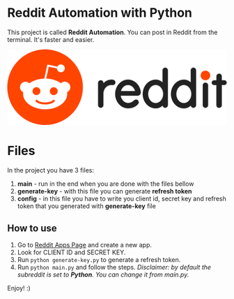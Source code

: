 # Reddit Automation with Python


This project is called **Reddit Automation**.  You can post in Reddit from the terminal. It's faster and easier.  

![Reddit Logo](./reddit-logo.png)

# Files

In the project you have 3 files:
 

 1. **main** - run in the end when you are done with the files bellow
 2. **generate-key** - with this file you can generate **refresh token**
 3. **config** - in this file you have to write you client id, secret key and refresh token that you generated with **generate-key** file

## How to use
1. Go to [Reddit Apps Page](https://www.reddit.com/prefs/apps) and create a new app. 
2. Look for CLIENT ID and SECRET KEY.
3. Run `python generate-key.py` to generate a refresh token.
4. Run `python main.py` and follow the steps. 
*Disclaimer: by default the subreddit is set to **Python**. You can change it from main.py.*

Enjoy! :)
